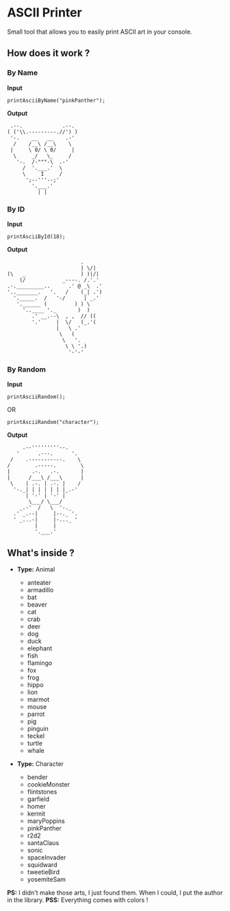 # ASCII Printer

Small tool that allows you to easily print ASCII art in your console.

## How does it work ?

### By Name

**Input**

    printAsciiByName("pinkPanther");

**Output**

     .--.             .--.
    ( ('\\.---------.//') )
     '-.    __   __    .-'
      /    /__\ /__\    \
     |     \ 0/ \ 0/     |
      \     _/   \_     /
       '-.  /-"""-\  .-'
         /  '.___.'  \
         \     I     /
          ';--'''--;'
            '.___.'
              | |

### By ID

**Input**

    printAsciiById(18);

**Output**

                            .
                            | \/|
    (\   _                  ) )|/|
        (/            _----. /.'.'
    .-._________..      .' @ _\  .'
    '.._______.   '.   /    (_| .')
      '._____.  /   '-/      | _.'
       '.______ (         ) ) \
         '..____ '._       )  )
            .' __.--\  , ,  // ((
            '.'     |  \/   (_.'(
                    |   \ .'
                     \   (
                      \   '.
                       \ \ '.)
                        '-'-'

### By Random

**Input**

    printAsciiRandom();

OR

    printAsciiRandom("character");

**Output**

         .--'''''''''--.
       '      .---.      '.
     /    .-----------.    \
    /        .-----.        \
    |       .-.   .-.       |
    |      /___\ /___\      |
     \    | .-. | .-. |    /
      '-._| | | | | | |_.-'
          | '-' | '-' |
           \___/ \___/
        _.-'  /   \  '-._
      .' _.--|     |--._ '.
      ' _...-|     |-..._ '
             |     |
             '.___.'

## What's inside ?

- **Type:** Animal
  - anteater
  - armadillo
  - bat
  - beaver
  - cat
  - crab
  - deer
  - dog
  - duck
  - elephant
  - fish
  - flamingo
  - fox
  - frog
  - hippo
  - lion
  - marmot
  - mouse
  - parrot
  - pig
  - pinguin
  - teckel
  - turtle
  - whale

- **Type:** Character
  - bender
  - cookieMonster
  - flintstones
  - garfield
  - homer
  - kermit
  - maryPoppins
  - pinkPanther
  - r2d2
  - santaClaus
  - sonic
  - spaceInvader
  - squidward
  - tweetieBird
  - yosemiteSam

**PS:** I didn't make those arts, I just found them. When I could, I put the author in the library.
**PSS:** Everything comes with colors !
